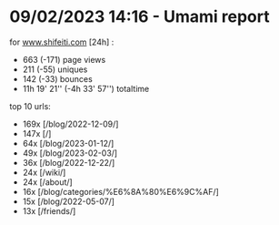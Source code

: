 # 09/02/2023 14:16 - Umami report
for www.shifeiti.com [24h] :

 - 663 (-171) page views
 - 211 (-55) uniques
 - 142 (-33) bounces
 - 11h 19' 21'' (-4h 33' 57'') totaltime


top 10 urls:
 - 169x [/blog/2022-12-09/]
 - 147x [/]
 - 64x [/blog/2023-01-12/]
 - 49x [/blog/2023-02-03/]
 - 36x [/blog/2022-12-22/]
 - 24x [/wiki/]
 - 24x [/about/]
 - 16x [/blog/categories/%E6%8A%80%E6%9C%AF/]
 - 15x [/blog/2022-05-07/]
 - 13x [/friends/]


